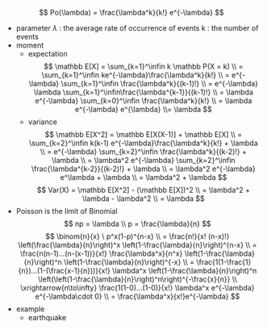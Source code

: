 $$ Po(\lambda) = \frac{\lambda^k}{k!} e^{-\lambda} $$
- parameter
    $\lambda$ : the average rate of occurrence of events
    k : the number of events
- moment
    - expectation
        $$ \mathbb E[X] = \sum_{k=1}^\infin k \mathbb P(X = k) \\ = \sum_{k=1}^\infin ke^{-\lambda}\frac{\lambda^k}{k!} \\ = e^{-\lambda} \sum_{k=1}^\infin \frac{\lambda^k}{(k-1)!} \\ = e^{-\lambda} \lambda \sum_{k=1}^\infin\frac{\lambda^{k-1}}{(k-1)!} \\ = \lambda e^{-\lambda} \sum_{k=0}^\infin \frac{\lambda^k}{k!} \\ = \lambda e^{-\lambda} e^{\lambda} \\= \lambda $$
    - variance
        $$ \mathbb E[X^2] = \mathbb E[X(X-1)] + \mathbb E[X] \\ = \sum_{k=2}^\infin k(k-1) e^{-\lambda}\frac{\lambda^k}{k!} + \lambda \\ = e^{-\lambda} \sum_{k=2}^\infin \frac{\lambda^k}{(k-2)!} + \lambda \\ = \lambda^2 e^{-\lambda} \sum_{k=2}^\infin \frac{\lambda^{k-2}}{(k-2)!} + \lambda \\ = \lambda^2 e^{-\lambda} e^\lambda + \lambda \\ = \lambda^2 + \lambda $$
        $$ Var(X) = \mathbb E[X^2] - (\mathbb E[X])^2 \\ = \lambda^2 + \lambda - \lambda^2 \\ = \lambda $$
- Poisson is the limit of Binomial
    $$ np = \lambda \\ p = \frac{\lambda}{n} $$
    $$ \binom{n}{x} \ p^x(1-p)^{n-x} \\ = \frac{n!}{x! (n-x)!} \left(\frac{\lambda}{n}\right)^x \left(1-\frac{\lambda}{n}\right)^{n-x} \\ = \frac{n(n-1)...(n-(x-1))}{x!} \frac{\lambda^x}{n^x} \left(1-\frac{\lambda}{n}\right)^n \left(1-\frac{\lambda}{n}\right)^{-x} \\ = \frac{1(1-\frac{1}{n})...(1-(\frac{x-1}{n}))}{x!} \lambda^x \left(1-\frac{\lambda}{n}\right)^n \left(\left(1-\frac{\lambda}{n}\right)^n\right)^{-\frac{x}{n}} \\ \xrightarrow{n\to\infty} \frac{1(1-0)...(1-0)}{x!} \lambda^x e^{-\lambda} e^{-\lambda\cdot 0} \\ = \frac{\lambda^x}{x!}e^{-\lambda} $$
- example
    - earthquake
